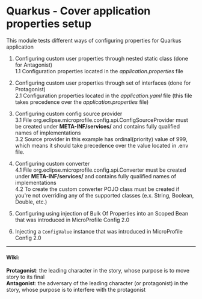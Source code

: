 # Quarkus - Cover application properties setup
This module tests different ways of configuring properties for Quarkus application

1. Configuring custom user properties through nested static class (done for Antagonist)  
1.1 Configuration properties located in the *application.properties* file

2. Configuring custom user properties through set of interfaces (done for Protagonist)  
2.1 Configuration properties located in the *application.yaml* file (this file takes precedence over the
*application.properties* file)

3. Configuring custom config source provider  
3.1 File org.eclipse.microprofile.config.spi.ConfigSourceProvider must be created under **META-INF/services/**
    and contains fully qualified names of implementations  
3.2 Source provider in this example has ordinal(priority) value of 999, which means it should take precedence over the
value located in .env file.

4. Configuring custom converter  
4.1 File org.eclipse.microprofile.config.spi.Converter must be created under **META-INF/services/**
and contains fully qualified names of implementations  
4.2 To create the custom converter POJO class must be created if you're not overriding any of the
supported classes (e.x. String, Boolean, Double, etc.)

5. Configuring using injection of Bulk Of Properties into an Scoped Bean that was introduced in MicroProfile Config 2.0

6. Injecting a `ConfigValue` instance that was introduced in MicroProfile Config 2.0

___
#### Wiki:
**Protagonist**: the leading character in the story, whose purpose is to move story to its final  
**Antagonist**: the adversary of the leading character (or protagonist) in the story, whose purpose is to
interfere with the protagonist